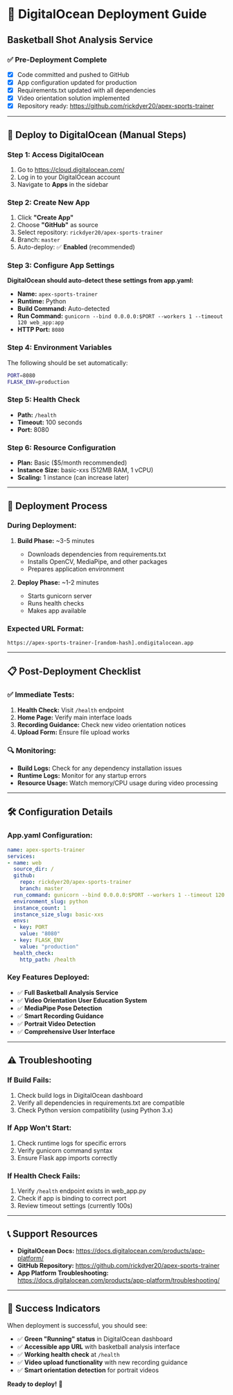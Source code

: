 # 🌊 DigitalOcean Deployment Guide
## Basketball Shot Analysis Service

### ✅ Pre-Deployment Complete
- [x] Code committed and pushed to GitHub
- [x] App configuration updated for production
- [x] Requirements.txt updated with all dependencies  
- [x] Video orientation solution implemented
- [x] Repository ready: https://github.com/rickdyer20/apex-sports-trainer

---

## 🚀 Deploy to DigitalOcean (Manual Steps)

### Step 1: Access DigitalOcean
1. Go to https://cloud.digitalocean.com/
2. Log in to your DigitalOcean account
3. Navigate to **Apps** in the sidebar

### Step 2: Create New App
1. Click **"Create App"**
2. Choose **"GitHub"** as source
3. Select repository: `rickdyer20/apex-sports-trainer`
4. Branch: `master`
5. Auto-deploy: ✅ **Enabled** (recommended)

### Step 3: Configure App Settings
**DigitalOcean should auto-detect these settings from app.yaml:**

- **Name:** `apex-sports-trainer`
- **Runtime:** Python
- **Build Command:** Auto-detected
- **Run Command:** `gunicorn --bind 0.0.0.0:$PORT --workers 1 --timeout 120 web_app:app`
- **HTTP Port:** `8080`

### Step 4: Environment Variables
The following should be set automatically:
```bash
PORT=8080
FLASK_ENV=production
```

### Step 5: Health Check
- **Path:** `/health`
- **Timeout:** 100 seconds
- **Port:** 8080

### Step 6: Resource Configuration
- **Plan:** Basic ($5/month recommended)
- **Instance Size:** basic-xxs (512MB RAM, 1 vCPU)
- **Scaling:** 1 instance (can increase later)

---

## 🎯 Deployment Process

### During Deployment:
1. **Build Phase:** ~3-5 minutes
   - Downloads dependencies from requirements.txt
   - Installs OpenCV, MediaPipe, and other packages
   - Prepares application environment

2. **Deploy Phase:** ~1-2 minutes
   - Starts gunicorn server
   - Runs health checks
   - Makes app available

### Expected URL Format:
```
https://apex-sports-trainer-[random-hash].ondigitalocean.app
```

---

## 📋 Post-Deployment Checklist

### ✅ Immediate Tests:
1. **Health Check:** Visit `/health` endpoint
2. **Home Page:** Verify main interface loads
3. **Recording Guidance:** Check new video orientation notices
4. **Upload Form:** Ensure file upload works

### 🔍 Monitoring:
- **Build Logs:** Check for any dependency installation issues
- **Runtime Logs:** Monitor for any startup errors
- **Resource Usage:** Watch memory/CPU usage during video processing

---

## 🛠️ Configuration Details

### App.yaml Configuration:
```yaml
name: apex-sports-trainer
services:
- name: web
  source_dir: /
  github:
    repo: rickdyer20/apex-sports-trainer
    branch: master
  run_command: gunicorn --bind 0.0.0.0:$PORT --workers 1 --timeout 120 web_app:app
  environment_slug: python
  instance_count: 1
  instance_size_slug: basic-xxs
  envs:
  - key: PORT
    value: "8080"
  - key: FLASK_ENV
    value: "production"
  health_check:
    http_path: /health
```

### Key Features Deployed:
- ✅ **Full Basketball Analysis Service**
- ✅ **Video Orientation User Education System**
- ✅ **MediaPipe Pose Detection**
- ✅ **Smart Recording Guidance**
- ✅ **Portrait Video Detection**
- ✅ **Comprehensive User Interface**

---

## ⚠️ Troubleshooting

### If Build Fails:
1. Check build logs in DigitalOcean dashboard
2. Verify all dependencies in requirements.txt are compatible
3. Check Python version compatibility (using Python 3.x)

### If App Won't Start:
1. Check runtime logs for specific errors
2. Verify gunicorn command syntax
3. Ensure Flask app imports correctly

### If Health Check Fails:
1. Verify `/health` endpoint exists in web_app.py
2. Check if app is binding to correct port
3. Review timeout settings (currently 100s)

---

## 📞 Support Resources

- **DigitalOcean Docs:** https://docs.digitalocean.com/products/app-platform/
- **GitHub Repository:** https://github.com/rickdyer20/apex-sports-trainer
- **App Platform Troubleshooting:** https://docs.digitalocean.com/products/app-platform/troubleshooting/

---

## 🎉 Success Indicators

When deployment is successful, you should see:
- ✅ **Green "Running" status** in DigitalOcean dashboard
- ✅ **Accessible app URL** with basketball analysis interface
- ✅ **Working health check** at `/health`
- ✅ **Video upload functionality** with new recording guidance
- ✅ **Smart orientation detection** for portrait videos

**Ready to deploy!** 🚀
